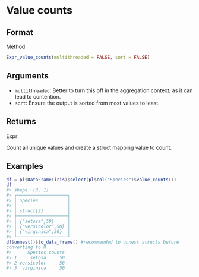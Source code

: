 # Value counts

## Format

Method

```r
Expr_value_counts(multithreaded = FALSE, sort = FALSE)
```

## Arguments

- `multithreaded`: Better to turn this off in the aggregation context, as it can lead to contention.
- `sort`: Ensure the output is sorted from most values to least.

## Returns

Expr

Count all unique values and create a struct mapping value to count.

## Examples

<pre class='r-example'><code><span class='r-in'><span><span class='va'>df</span> <span class='op'>=</span> <span class='va'>pl</span><span class='op'>$</span><span class='fu'>DataFrame</span><span class='op'>(</span><span class='va'>iris</span><span class='op'>)</span><span class='op'>$</span><span class='fu'>select</span><span class='op'>(</span><span class='va'>pl</span><span class='op'>$</span><span class='fu'>col</span><span class='op'>(</span><span class='st'>"Species"</span><span class='op'>)</span><span class='op'>$</span><span class='fu'>value_counts</span><span class='op'>(</span><span class='op'>)</span><span class='op'>)</span></span></span>
<span class='r-in'><span><span class='va'>df</span></span></span>
<span class='r-out co'><span class='r-pr'>#&gt;</span> shape: (3, 1)</span>
<span class='r-out co'><span class='r-pr'>#&gt;</span> ┌───────────────────┐</span>
<span class='r-out co'><span class='r-pr'>#&gt;</span> │ Species           │</span>
<span class='r-out co'><span class='r-pr'>#&gt;</span> │ ---               │</span>
<span class='r-out co'><span class='r-pr'>#&gt;</span> │ struct[2]         │</span>
<span class='r-out co'><span class='r-pr'>#&gt;</span> ╞═══════════════════╡</span>
<span class='r-out co'><span class='r-pr'>#&gt;</span> │ {"setosa",50}     │</span>
<span class='r-out co'><span class='r-pr'>#&gt;</span> │ {"versicolor",50} │</span>
<span class='r-out co'><span class='r-pr'>#&gt;</span> │ {"virginica",50}  │</span>
<span class='r-out co'><span class='r-pr'>#&gt;</span> └───────────────────┘</span>
<span class='r-in'><span><span class='va'>df</span><span class='op'>$</span><span class='fu'>unnest</span><span class='op'>(</span><span class='op'>)</span><span class='op'>$</span><span class='fu'>to_data_frame</span><span class='op'>(</span><span class='op'>)</span> <span class='co'>#recommended to unnest structs before converting to R</span></span></span>
<span class='r-out co'><span class='r-pr'>#&gt;</span>      Species counts</span>
<span class='r-out co'><span class='r-pr'>#&gt;</span> 1     setosa     50</span>
<span class='r-out co'><span class='r-pr'>#&gt;</span> 2 versicolor     50</span>
<span class='r-out co'><span class='r-pr'>#&gt;</span> 3  virginica     50</span>
 </code></pre>
